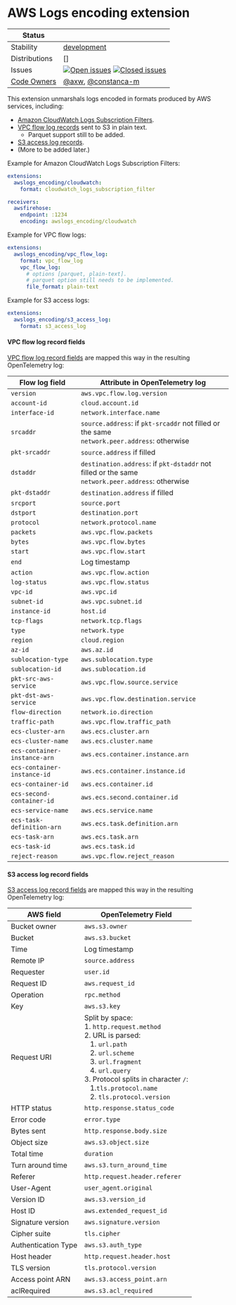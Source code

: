 # AWS Logs encoding extension

<!-- status autogenerated section -->
| Status        |           |
| ------------- |-----------|
| Stability     | [development]  |
| Distributions | [] |
| Issues        | [![Open issues](https://img.shields.io/github/issues-search/open-telemetry/opentelemetry-collector-contrib?query=is%3Aissue%20is%3Aopen%20label%3Aextension%2Fawslogsencoding%20&label=open&color=orange&logo=opentelemetry)](https://github.com/open-telemetry/opentelemetry-collector-contrib/issues?q=is%3Aopen+is%3Aissue+label%3Aextension%2Fawslogsencoding) [![Closed issues](https://img.shields.io/github/issues-search/open-telemetry/opentelemetry-collector-contrib?query=is%3Aissue%20is%3Aclosed%20label%3Aextension%2Fawslogsencoding%20&label=closed&color=blue&logo=opentelemetry)](https://github.com/open-telemetry/opentelemetry-collector-contrib/issues?q=is%3Aclosed+is%3Aissue+label%3Aextension%2Fawslogsencoding) |
| [Code Owners](https://github.com/open-telemetry/opentelemetry-collector-contrib/blob/main/CONTRIBUTING.md#becoming-a-code-owner)    | [@axw](https://www.github.com/axw), [@constanca-m](https://www.github.com/constanca-m) |

[development]: https://github.com/open-telemetry/opentelemetry-collector/blob/main/docs/component-stability.md#development
<!-- end autogenerated section -->

This extension unmarshals logs encoded in formats produced by AWS services, including:
 - [Amazon CloudWatch Logs Subscription Filters](https://docs.aws.amazon.com/AmazonCloudWatch/latest/logs/SubscriptionFilters.html).
 - [VPC flow log records](https://docs.aws.amazon.com/vpc/latest/userguide/flow-log-records.html) sent to S3 in plain text.
   - Parquet support still to be added.
 - [S3 access log records](https://docs.aws.amazon.com/AmazonS3/latest/userguide/LogFormat.html).
 - (More to be added later.)

Example for Amazon CloudWatch Logs Subscription Filters:
```yaml
extensions:
  awslogs_encoding/cloudwatch:
    format: cloudwatch_logs_subscription_filter

receivers:
  awsfirehose:
    endpoint: :1234
    encoding: awslogs_encoding/cloudwatch
```

Example for VPC flow logs:
```yaml
extensions:
  awslogs_encoding/vpc_flow_log:
    format: vpc_flow_log
    vpc_flow_log:
      # options [parquet, plain-text]. 
      # parquet option still needs to be implemented.
      file_format: plain-text 
```

Example for S3 access logs:
```yaml
extensions:
  awslogs_encoding/s3_access_log:
    format: s3_access_log
```

#### VPC flow log record fields

[VPC flow log record fields](https://docs.aws.amazon.com/vpc/latest/userguide/flow-log-records.html#flow-logs-fields) are mapped this way in the resulting OpenTelemetry log:

| Flow log field               | Attribute in OpenTelemetry log                                                                        |
|------------------------------|-------------------------------------------------------------------------------------------------------|
| `version`                    | `aws.vpc.flow.log.version`                                                                            |
| `account-id`                 | `cloud.account.id`                                                                                    |
| `interface-id`               | `network.interface.name`                                                                              |
| `srcaddr`                    | `source.address`: if `pkt-srcaddr` not filled or the same <br> `network.peer.address`: otherwise      |
| `pkt-srcaddr`                | `source.address` if filled                                                                            |
| `dstaddr`                    | `destination.address`: if `pkt-dstaddr` not filled or the same <br> `network.peer.address`: otherwise |
| `pkt-dstaddr`                | `destination.address` if filled                                                                       |
| `srcport`                    | `source.port`                                                                                         |
| `dstport`                    | `destination.port`                                                                                    |
| `protocol`                   | `network.protocol.name`                                                                               |
| `packets`                    | `aws.vpc.flow.packets`                                                                                |
| `bytes`                      | `aws.vpc.flow.bytes`                                                                                  |
| `start`                      | `aws.vpc.flow.start`                                                                                  |
| `end`                        | Log timestamp                                                                                         |
| `action`                     | `aws.vpc.flow.action`                                                                                 |
| `log-status`                 | `aws.vpc.flow.status`                                                                                 |
| `vpc-id`                     | `aws.vpc.id`                                                                                          |
| `subnet-id`                  | `aws.vpc.subnet.id`                                                                                   |
| `instance-id`                | `host.id`                                                                                             |
| `tcp-flags`                  | `network.tcp.flags`                                                                                   |
| `type`                       | `network.type`                                                                                        |
| `region`                     | `cloud.region`                                                                                        |
| `az-id`                      | `aws.az.id`                                                                                           |
| `sublocation-type`           | `aws.sublocation.type`                                                                                |
| `sublocation-id`             | `aws.sublocation.id`                                                                                  |
| `pkt-src-aws-service`        | `aws.vpc.flow.source.service`                                                                         |
| `pkt-dst-aws-service`        | `aws.vpc.flow.destination.service`                                                                    |
| `flow-direction`             | `network.io.direction`                                                                                |
| `traffic-path`               | `aws.vpc.flow.traffic_path`                                                                           |
| `ecs-cluster-arn`            | `aws.ecs.cluster.arn`                                                                                 |
| `ecs-cluster-name`           | `aws.ecs.cluster.name`                                                                                |
| `ecs-container-instance-arn` | `aws.ecs.container.instance.arn`                                                                      |
| `ecs-container-instance-id`  | `aws.ecs.container.instance.id`                                                                       |
| `ecs-container-id`           | `aws.ecs.container.id`                                                                                |
| `ecs-second-container-id`    | `aws.ecs.second.container.id`                                                                         |
| `ecs-service-name`           | `aws.ecs.service.name`                                                                                |
| `ecs-task-definition-arn`    | `aws.ecs.task.definition.arn`                                                                         |
| `ecs-task-arn`               | `aws.ecs.task.arn`                                                                                    |
| `ecs-task-id`                | `aws.ecs.task.id`                                                                                     |
| `reject-reason`              | `aws.vpc.flow.reject_reason`                                                                          |

#### S3 access log record fields

[S3 access log record fields](https://docs.aws.amazon.com/AmazonS3/latest/userguide/LogFormat.html) are mapped this way in the resulting OpenTelemetry log:


| AWS field           | OpenTelemetry Field                                                                                                                                                                                                                                                                                                                |
|---------------------|------------------------------------------------------------------------------------------------------------------------------------------------------------------------------------------------------------------------------------------------------------------------------------------------------------------------------------|
| Bucket owner        | `aws.s3.owner`                                                                                                                                                                                                                                                                                                                     |
| Bucket              | `aws.s3.bucket`                                                                                                                                                                                                                                                                                                                    |
| Time                | Log timestamp                                                                                                                                                                                                                                                                                                                      |
| Remote IP           | `source.address`                                                                                                                                                                                                                                                                                                                   |
| Requester           | `user.id`                                                                                                                                                                                                                                                                                                                          |
| Request ID          | `aws.request_id`                                                                                                                                                                                                                                                                                                                   |
| Operation           | `rpc.method`                                                                                                                                                                                                                                                                                                                       |
| Key                 | `aws.s3.key`                                                                                                                                                                                                                                                                                                                       |
| Request URI         | Split by space: <br> 1. `http.request.method` <br> 2. URL is parsed:<br> &nbsp;&nbsp; 1. `url.path`<br> &nbsp;&nbsp; 2. `url.scheme`<br> &nbsp;&nbsp; 3. `url.fragment`<br> &nbsp;&nbsp; 4. `url.query` <br>3. Protocol splits in character `/`:<br> &nbsp;&nbsp; 1.`tls.protocol.name`<br> &nbsp;&nbsp; 2. `tls.protocol.version` |
| HTTP status         | `http.response.status_code`                                                                                                                                                                                                                                                                                                        |
| Error code          | `error.type`                                                                                                                                                                                                                                                                                                                       |
| Bytes sent          | `http.response.body.size`                                                                                                                                                                                                                                                                                                          |
| Object size         | `aws.s3.object.size`                                                                                                                                                                                                                                                                                                               |
| Total time          | `duration`                                                                                                                                                                                                                                                                                                                         |
| Turn around time    | `aws.s3.turn_around_time`                                                                                                                                                                                                                                                                                                          |
| Referer             | `http.request.header.referer`                                                                                                                                                                                                                                                                                                      |
| User-Agent          | `user_agent.original`                                                                                                                                                                                                                                                                                                              |
| Version ID          | `aws.s3.version_id`                                                                                                                                                                                                                                                                                                                |
| Host ID             | `aws.extended_request_id`                                                                                                                                                                                                                                                                                                          |
| Signature version   | `aws.signature.version`                                                                                                                                                                                                                                                                                                            |
| Cipher suite        | `tls.cipher`                                                                                                                                                                                                                                                                                                                       |
| Authentication Type | `aws.s3.auth_type`                                                                                                                                                                                                                                                                                                                 |
| Host header         | `http.request.header.host`                                                                                                                                                                                                                                                                                                         |
| TLS version         | `tls.protocol.version`                                                                                                                                                                                                                                                                                                             |
| Access point ARN    | `aws.s3.access_point.arn`                                                                                                                                                                                                                                                                                                          |
| aclRequired         | `aws.s3.acl_required`                                                                                                                                                                                                                                                                                                              |
